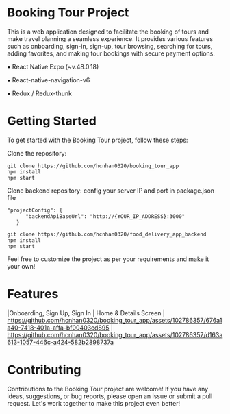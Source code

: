 # Booking Tour Project

This is a web application designed to facilitate the booking of tours and make travel planning a seamless experience. It provides various features such as onboarding, sign-in, sign-up, tour browsing, searching for tours, adding favorites, and making tour bookings with secure payment options.

• React Native Expo (~v.48.0.18)

• React-native-navigation-v6

• Redux / Redux-thunk

# Getting Started

To get started with the Booking Tour project, follow these steps:

Clone the repository:
```
git clone https://github.com/hcnhan0320/booking_tour_app
npm install
npm start
```
Clone backend repository: config your server IP and port in package.json file
```
"projectConfig": {
      "backendApiBaseUrl": "http://{YOUR_IP_ADDRESS}:3000"
   }
```
```
git clone https://github.com/hcnhan0320/food_delivery_app_backend
npm install
npm start
```
Feel free to customize the project as per your requirements and make it your own!

# Features
|Onboarding, Sign Up, Sign In                                                                              | Home & Details Screen 
| https://github.com/hcnhan0320/booking_tour_app/assets/102786357/676a1a40-7418-401a-affa-bf00403cd895     | https://github.com/hcnhan0320/booking_tour_app/assets/102786357/d163a613-1057-446c-a424-582b2898737a







# Contributing

Contributions to the Booking Tour project are welcome! If you have any ideas, suggestions, or bug reports, please open an issue or submit a pull request. Let's work together to make this project even better!
